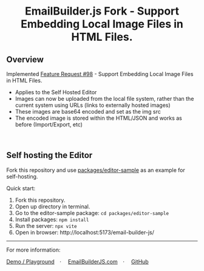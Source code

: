 <div align="center">
  <h1>EmailBuilder.js Fork - Support Embedding Local Image Files in HTML Files.</h1>
</div>

## Overview
Implemented <a href="https://github.com/usewaypoint/email-builder-js/issues/98">Feature Request #98</a> - Support Embedding Local Image Files in HTML Files. 
- Applies to the Self Hosted Editor
- Images can now be uploaded from the local file system, rather than the current system using URLs (links to externally hosted images)
- These images are base64 encoded and set as the img src
- The encoded image is stored within the HTML/JSON and works as before (Import/Export, etc)

<br>


## Self hosting the Editor

Fork this repository and use [packages/editor-sample](https://github.com/usewaypoint/email-builder-js/tree/main/packages/editor-sample) as an example for self-hosting.

Quick start:

1. Fork this repository.
2. Open up directory in terminal.
3. Go to the editor-sample package: `cd packages/editor-sample`
4. Install packages: `npm install`
5. Run the server: `npx vite`
6. Open in browser: http://localhost:5173/email-builder-js/

---

For more information:
<p>
    <a href="https://usewaypoint.github.io/email-builder-js/#sample/reservation-reminder">Demo / Playground</a>&emsp;&middot;&emsp;
    <a href="https://www.emailbuilderjs.com">EmailBuilderJS.com</a>&emsp;&middot;&emsp;
    <a href="https://github.com/usewaypoint/email-builder-js">GitHub</a>
  </p>
